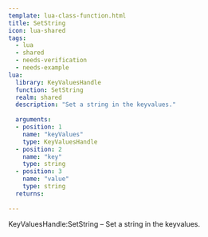 ```yaml
---
template: lua-class-function.html
title: SetString
icon: lua-shared
tags:
  - lua
  - shared
  - needs-verification
  - needs-example
lua:
  library: KeyValuesHandle
  function: SetString
  realm: shared
  description: "Set a string in the keyvalues."
  
  arguments:
  - position: 1
    name: "keyValues"
    type: KeyValuesHandle
  - position: 2
    name: "key"
    type: string
  - position: 3
    name: "value"
    type: string
  returns:
    
---
```


<div class="lua__search__keywords">
KeyValuesHandle:SetString &#x2013; Set a string in the keyvalues.
</div>
